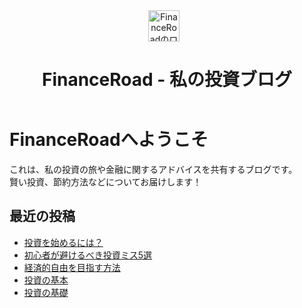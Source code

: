 <link rel="stylesheet" href="style.css">

<header>
    <img src="logo.png" alt="FinanceRoadのロゴ" style="height: 50px; vertical-align: middle; margin-right: 10px;">
    <h1>FinanceRoad - 私の投資ブログ</h1>
</header>

# FinanceRoadへようこそ

これは、私の投資の旅や金融に関するアドバイスを共有するブログです。  
賢い投資、節約方法などについてお届けします！

## 最近の投稿
- [投資を始めるには？](2025-01-23-how-to-start-investing.md)
- [初心者が避けるべき投資ミス5選](posts/2025-01-23-初心者が避けるべき投資ミス.md)
- [経済的自由を目指す方法](posts/2025-01-23-経済的自由を目指す方法.md)
- [投資の基本](2025-01-23-投資の基本.md)
- [投資の基礎](posts/2025-01-23-kabushiki-toushi-no-kiso.md)

